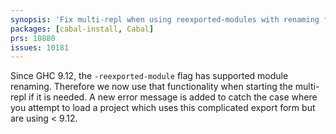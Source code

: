 ```yaml
---
synopsis: 'Fix multi-repl when using reexported-modules with renaming for  GHC >= 9.12'
packages: [cabal-install, Cabal]
prs: 10880
issues: 10181
---
```


Since GHC 9.12, the `-reexported-module` flag has supported module renaming. Therefore
we now use that functionality when starting the multi-repl if it is needed. A new
error message is added to catch the case where you attempt to load a project which
uses this complicated export form but are using < 9.12.

